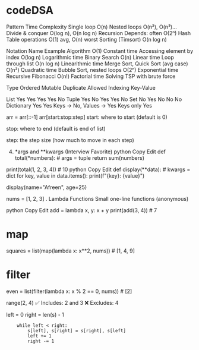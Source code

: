 # codeDSA

Pattern	Time Complexity
Single loop	O(n)
Nested loops	O(n²), O(n³)...
Divide & conquer	O(log n), O(n log n)
Recursion	Depends: often O(2ⁿ)
Hash Table operations	O(1) avg, O(n) worst
Sorting (Timsort)	O(n log n)


Notation	Name	Example Algorithm
O(1)	Constant time	Accessing element by index
O(log n)	Logarithmic time	Binary Search
O(n)	Linear time	Loop through list
O(n log n)	Linearithmic time	Merge Sort, Quick Sort (avg case)
O(n²)	Quadratic time	Bubble Sort, nested loops
O(2ⁿ)	Exponential time	Recursive Fibonacci
O(n!)	Factorial time	Solving TSP with brute force



Type	Ordered	Mutable	Duplicate Allowed	Indexing	Key-Value


List	Yes	Yes	Yes	Yes	No
Tuple	Yes	No	Yes	Yes	No
Set	No	Yes	No	No	No
Dictionary	Yes	Yes	Keys → No, Values → Yes	Keys only	Yes

arr = arr[::-1]
arr[start:stop:step]
start: where to start (default is 0)

stop: where to end (default is end of list)

step: the step size (how much to move in each step)


 4. *args and **kwargs (Interview Favorite)
python
Copy
Edit
def total(*numbers):  # args = tuple
    return sum(numbers)

print(total(1, 2, 3, 4))  # 10
python
Copy
Edit
def display(**data):  # kwargs = dict
    for key, value in data.items():
        print(f"{key}: {value}")

display(name="Afreen", age=25)

nums = [1, 2, 3]
. Lambda Functions
Small one-line functions (anonymous)

python
Copy
Edit
add = lambda x, y: x + y
print(add(3, 4))  # 7
# map
squares = list(map(lambda x: x**2, nums))  # [1, 4, 9]

# filter
even = list(filter(lambda x: x % 2 == 0, nums))  # [2]



range(2, 4)
✅ Includes: 2 and 3
❌ Excludes: 4

  left = 0
        right = len(s) - 1

        while left < right:
            s[left], s[right] = s[right], s[left]
            left += 1
            right -= 1
